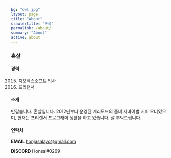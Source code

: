 ```yaml
---
bg: "owl.jpg"
layout: page
title: "About"
crawlertitle: "혼살"
permalink: /about/
summary: "About"
active: about
---
```


### 혼살

#### 경력

2015. 지오멕스소프트 입사
2016. 프리랜서

#### 소개

반갑습니다. 혼살입니다. 2012년부터 운영된 게리모드의 좀비 서바이벌 서버 오너였으며, 현재는 프리랜서 프로그래머 생활을 하고 있습니다. 잘 부탁드립니다.

#### 연락처

**EMAIL** honjasalayo@gmail.com

**DISCORD** Honsal#0269
